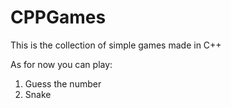 # CPPGames

This is the collection of simple games made in C++

As for now you can play:
1. Guess the number
2. Snake
